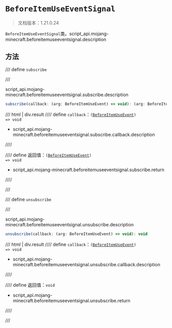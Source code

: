 # `BeforeItemUseEventSignal`

> 文档版本：1.21.0.24

`BeforeItemUseEventSignal`类。script_api.mojang-minecraft.beforeitemuseeventsignal.description

## 方法

/// define
`subscribe`


///

script_api.mojang-minecraft.beforeitemuseeventsignal.subscribe.description

```js
subscribe(callback: (arg: BeforeItemUseEvent) => void): (arg: BeforeItemUseEvent) => void
```

/// html | div.result
//// define
`callback`：<code>(<a href="../beforeitemuseevent/">BeforeItemUseEvent</a>) =&gt; void</code>

- script_api.mojang-minecraft.beforeitemuseeventsignal.subscribe.callback.description


////

//// define
返回值：<code>(<a href="../beforeitemuseevent/">BeforeItemUseEvent</a>) =&gt; void</code>

- script_api.mojang-minecraft.beforeitemuseeventsignal.subscribe.return


////

///


/// define
`unsubscribe`


///

script_api.mojang-minecraft.beforeitemuseeventsignal.unsubscribe.description

```js
unsubscribe(callback: (arg: BeforeItemUseEvent) => void): void
```

/// html | div.result
//// define
`callback`：<code>(<a href="../beforeitemuseevent/">BeforeItemUseEvent</a>) =&gt; void</code>

- script_api.mojang-minecraft.beforeitemuseeventsignal.unsubscribe.callback.description


////

//// define
返回值：`void`

- script_api.mojang-minecraft.beforeitemuseeventsignal.unsubscribe.return


////

///

